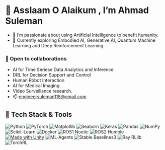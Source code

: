 # 🤝 Asslaam O Alaikum , I’m Ahmad Suleman
- 👀 I’m passionate about using Artificial Intelligence to benefit humanity.
- 🌱 Currently exploring Embodied AI, Generative AI, Quantum Machine Learning and Deep Reinforcement Learning.
### 💞️ Open to collaborations
  -   AI for Time Seriese Data Analytics and Inference
  -   DRL for Decision Support and Control  
  -   Human Robot Interaction
  -   AI for Medical Imaging 
  -   Video Surveillance research.
- 📫 engineersuleman118@gmail.com
## 🚀 Tech Stack & Tools

![Python](https://img.shields.io/badge/Python--blue?logo=python&logoColor=blue)
![PyTorch](https://img.shields.io/badge/PyTorch--EE4C2C?logo=pytorch&logoColor=EE4C2C)
![Matplotlib](https://img.shields.io/badge/Matplotlib-ff69b4?logo=python&logoColor=ff69b4)
![Seaborn](https://img.shields.io/badge/Seaborn--3776AB?logo=python&logoColor=3776AB)
![Keras](https://img.shields.io/badge/Keras--D00000?logo=keras&logoColor=white)
![Pandas](https://img.shields.io/badge/Pandas--150458?logo=pandas&logoColor=white)
![NumPy](https://img.shields.io/badge/NumPy--013243?logo=numpy&logoColor=white)
![Scikit-Learn](https://img.shields.io/badge/Scikit--Learn-1.3.1-F7931E?logo=scikitlearn&logoColor=white)
![Docker](https://img.shields.io/badge/Docker--2496ED?logo=docker&logoColor=white)
![ROS1 Noetic](https://img.shields.io/badge/ROS1-Noetic-blue?logo=ros)
![ROS2 Humble](https://img.shields.io/badge/ROS2-Humble-brightgreen?logo=ros)
[![Made with Unity](https://img.shields.io/badge/Made%20with-Unity-57b9d3.svg?style=flat&logo=unity)](https://unity.com)
![ML-Agents](https://img.shields.io/badge/ML--Agents-0D96F6?logo=unity&logoColor=white)
![Stable Baselines3](https://img.shields.io/badge/Stable--Baselines3-FF9900?logo=python&logoColor=white)
![Ray RLlib](https://img.shields.io/badge/Ray--RLlib-0033A0?logo=ray&logoColor=white)
![TorchRL](https://img.shields.io/badge/TorchRL-EE4C2C?logo=pytorch&logoColor=white)



<!---
eagle-Ji/eagle-Ji is a ✨ special ✨ repository because its `README.md` (this file) appears on your GitHub profile.
You can click the Preview link to take a look at your changes.
--->
